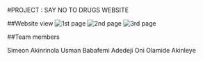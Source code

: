 #PROJECT : SAY NO TO DRUGS WEBSITE

##Website view
![1st page](https://github.com/user-attachments/assets/9189fa40-1d7f-41a6-adda-ad96e0e07734)
![2nd page](https://github.com/user-attachments/assets/77e8555e-377f-49e1-93ed-f74225100248)
![3rd page](https://github.com/user-attachments/assets/d923ce06-aded-4c2e-950b-d4ea846d1d44)

##Team members

Simeon Akinrinola
Usman Babafemi
Adedeji Oni
Olamide Akinleye
